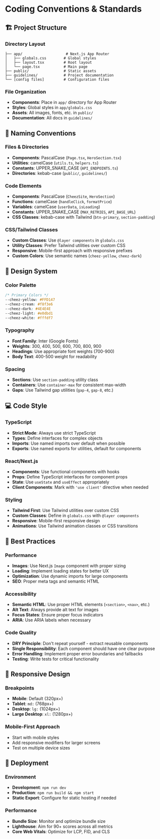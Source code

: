 # Coding Conventions & Standards

## 🏗️ Project Structure

### Directory Layout
```
├── app/                    # Next.js App Router
│   ├── globals.css        # Global styles
│   ├── layout.tsx         # Root layout
│   └── page.tsx           # Main page
├── public/                # Static assets
├── guidelines/            # Project documentation
└── [config files]         # Configuration files
```

### File Organization
- **Components**: Place in `app/` directory for App Router
- **Styles**: Global styles in `app/globals.css`
- **Assets**: All images, fonts, etc. in `public/`
- **Documentation**: All docs in `guidelines/`

## 📝 Naming Conventions

### Files & Directories
- **Components**: PascalCase (`Page.tsx`, `HeroSection.tsx`)
- **Utilities**: camelCase (`utils.ts`, `helpers.ts`)
- **Constants**: UPPER_SNAKE_CASE (`API_ENDPOINTS.ts`)
- **Directories**: kebab-case (`public/`, `guidelines/`)

### Code Elements
- **Components**: PascalCase (`CheezSite`, `HeroSection`)
- **Functions**: camelCase (`handleClick`, `formatPrice`)
- **Variables**: camelCase (`userData`, `isLoading`)
- **Constants**: UPPER_SNAKE_CASE (`MAX_RETRIES`, `API_BASE_URL`)
- **CSS Classes**: kebab-case with Tailwind (`btn-primary`, `section-padding`)

### CSS/Tailwind Classes
- **Custom Classes**: Use `@layer components` in `globals.css`
- **Utility Classes**: Prefer Tailwind utilities over custom CSS
- **Responsive**: Mobile-first approach with responsive prefixes
- **Custom Colors**: Use semantic names (`cheez-yellow`, `cheez-dark`)

## 🎨 Design System

### Color Palette
```css
/* Primary Colors */
--cheez-yellow: #FFD147
--cheez-cream: #f8f3e6
--cheez-dark: #4E4E4E
--cheez-light: #e0dbd1
--cheez-white: #fffdf7
```

### Typography
- **Font Family**: Inter (Google Fonts)
- **Weights**: 300, 400, 500, 600, 700, 800, 900
- **Headings**: Use appropriate font weights (700-900)
- **Body Text**: 400-500 weight for readability

### Spacing
- **Sections**: Use `section-padding` utility class
- **Containers**: Use `container-max` for consistent max-width
- **Gaps**: Use Tailwind gap utilities (`gap-4`, `gap-8`, etc.)

## 💻 Code Style

### TypeScript
- **Strict Mode**: Always use strict TypeScript
- **Types**: Define interfaces for complex objects
- **Imports**: Use named imports over default when possible
- **Exports**: Use named exports for utilities, default for components

### React/Next.js
- **Components**: Use functional components with hooks
- **Props**: Define TypeScript interfaces for component props
- **State**: Use `useState` and `useEffect` appropriately
- **Client Components**: Mark with `'use client'` directive when needed

### Styling
- **Tailwind First**: Use Tailwind utilities over custom CSS
- **Custom Classes**: Define in `globals.css` with `@layer components`
- **Responsive**: Mobile-first responsive design
- **Animations**: Use Tailwind animation classes or CSS transitions

## 🔧 Best Practices

### Performance
- **Images**: Use Next.js `Image` component with proper sizing
- **Loading**: Implement loading states for better UX
- **Optimization**: Use dynamic imports for large components
- **SEO**: Proper meta tags and semantic HTML

### Accessibility
- **Semantic HTML**: Use proper HTML elements (`<section>`, `<nav>`, etc.)
- **Alt Text**: Always provide alt text for images
- **Focus States**: Ensure proper focus indicators
- **ARIA**: Use ARIA labels when necessary

### Code Quality
- **DRY Principle**: Don't repeat yourself - extract reusable components
- **Single Responsibility**: Each component should have one clear purpose
- **Error Handling**: Implement proper error boundaries and fallbacks
- **Testing**: Write tests for critical functionality

## 📱 Responsive Design

### Breakpoints
- **Mobile**: Default (320px+)
- **Tablet**: `md:` (768px+)
- **Desktop**: `lg:` (1024px+)
- **Large Desktop**: `xl:` (1280px+)

### Mobile-First Approach
- Start with mobile styles
- Add responsive modifiers for larger screens
- Test on multiple device sizes

## 🚀 Deployment

### Environment
- **Development**: `npm run dev`
- **Production**: `npm run build && npm start`
- **Static Export**: Configure for static hosting if needed

### Performance
- **Bundle Size**: Monitor and optimize bundle size
- **Lighthouse**: Aim for 90+ scores across all metrics
- **Core Web Vitals**: Optimize for LCP, FID, and CLS 